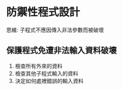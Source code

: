 # 防禦性程式設計
思維: 子程式不應因傳入非法參數而被破壞
## 保護程式免遭非法輸入資料破壞
1. 檢查所有外來的資料
2. 檢查其他子程式輸入的資料
3. 決定如何處裡錯誤的輸入資料
<!--stackedit_data:
eyJoaXN0b3J5IjpbLTc2ODMwODE1NywyMDY1NDUxMDhdfQ==
-->